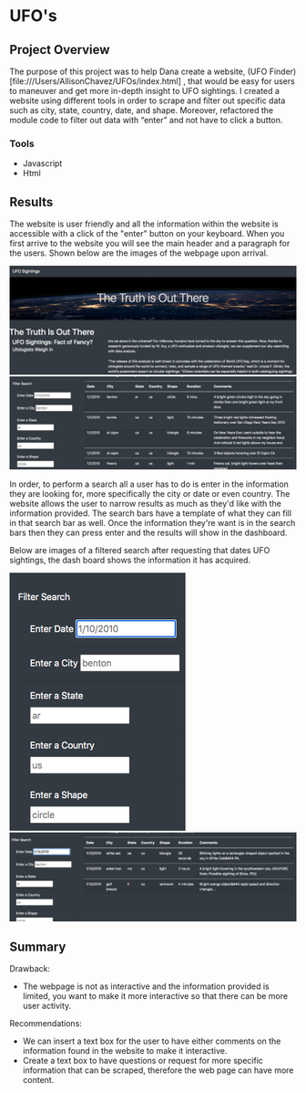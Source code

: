 # UFO's

## Project Overview
The purpose of this project was to help Dana create a website, (UFO Finder)[file:///Users/AllisonChavez/UFOs/index.html] , that would be easy for users to maneuver and get more in-depth insight to UFO sightings. I created a website using different tools in order to scrape and filter out specific data such as city, state, country, date, and shape. Moreover, refactored the module code to filter out data with “enter” and not have to click a button. 


### Tools
-	Javascript
-	Html


## Results
The website is user friendly and all the information within the website is accessible with a click of the "enter" button on your keyboard. 
When you first arrive to the website you will see the main header and a paragraph for the users. Shown below are the images of the webpage upon arrival.

![alt text](https://github.com/allison-chavez/UFOs/blob/main/images/Page%20header.png)
![alt text](https://github.com/allison-chavez/UFOs/blob/main/images/Dashboard.png)

In order, to perform a search all a user has to do is enter in the information they are looking for, more specifically the city or date or even country. The website allows the user to narrow results as much as they'd like with the information provided. The search bars have a template of what they can fill in that search bar as well. Once the information they're want is in the search bars then they can press enter and the results will show in the dashboard. 

Below are images of a filtered search after requesting that dates UFO sightings, the dash board shows the information it has acquired.

![alt text](https://github.com/allison-chavez/UFOs/blob/main/images/Filter%20Search.png)
![alt text](https://github.com/allison-chavez/UFOs/blob/main/images/Filtered%20Results.png)






## Summary
Drawback:
- The webpage is not as interactive and the information provided is limited, you want to make it more interactive so that there can be more user activity.

Recommendations:
- We can insert a text box for the user to have either comments on the information found in the website to make it interactive.
- Create a text box to have questions or request for more specific information that can be scraped, therefore the web page can have more content.
